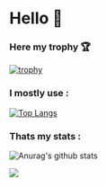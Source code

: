 # Hello 👋

### Here my trophy 🏆 

[![trophy](https://github-profile-trophy.vercel.app/?username=jackytruongpro&theme=tokyonight)](https://github.com/jackytruongpro/github-profile-trophy)

### I mostly use :

[![Top Langs](https://github-readme-stats.vercel.app/api/top-langs/?username=jackytruongpro&langs_count=8)](https://github.com/jackytruongpro/github-readme-stats)

### Thats my stats :
![Anurag's github stats](https://github-readme-stats.vercel.app/api?username=jackytruongpro&show_icons=true&theme=tokyonigh)

![](https://komarev.com/ghpvc/?username=jackytruongpro)
